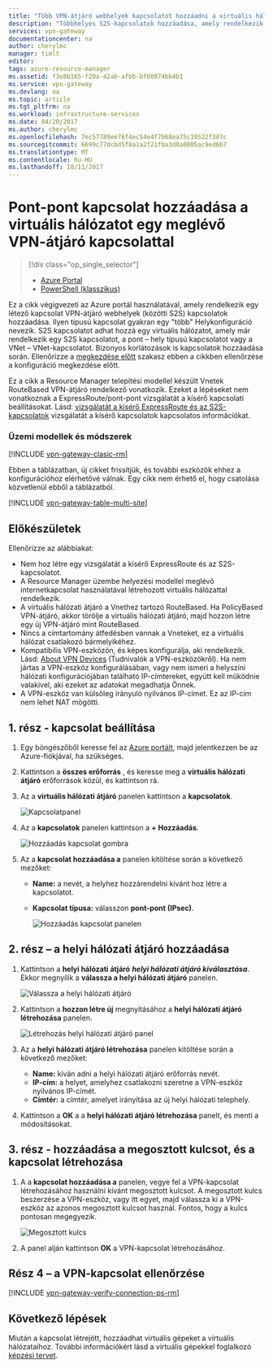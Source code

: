 ```yaml
---
title: "Több VPN-átjáró webhelyek kapcsolatot hozzáadni a virtuális hálózat: Azure-portálon: erőforrás-kezelő |} Microsoft Docs"
description: "Többhelyes S2S-kapcsolatok hozzáadása, amely rendelkezik egy létező kapcsolat VPN-átjáró"
services: vpn-gateway
documentationcenter: na
author: cherylmc
manager: timlt
editor: 
tags: azure-resource-manager
ms.assetid: f3e8b165-f20a-42ab-afbb-bf60974bb4b1
ms.service: vpn-gateway
ms.devlang: na
ms.topic: article
ms.tgt_pltfrm: na
ms.workload: infrastructure-services
ms.date: 04/20/2017
ms.author: cherylmc
ms.openlocfilehash: 7ec57789ee76f4ec54e4f7b68ea75c19522f3d7c
ms.sourcegitcommit: 6699c77dcbd5f8a1a2f21fba3d0a0005ac9ed6b7
ms.translationtype: MT
ms.contentlocale: hu-HU
ms.lasthandoff: 10/11/2017
---
```

# <a name="add-a-site-to-site-connection-to-a-vnet-with-an-existing-vpn-gateway-connection"></a>Pont-pont kapcsolat hozzáadása a virtuális hálózatot egy meglévő VPN-átjáró kapcsolattal

> [!div class="op_single_selector"]
> * [Azure Portal](vpn-gateway-howto-multi-site-to-site-resource-manager-portal.md)
> * [PowerShell (klasszikus)](vpn-gateway-multi-site.md)
>
> 

Ez a cikk végigvezeti az Azure portál használatával, amely rendelkezik egy létező kapcsolat VPN-átjáró webhelyek (közötti S2S) kapcsolatok hozzáadása. Ilyen típusú kapcsolat gyakran egy "több" Helykonfiguráció nevezik. S2S kapcsolatot adhat hozzá egy virtuális hálózatot, amely már rendelkezik egy S2S kapcsolatot, a pont – hely típusú kapcsolatot vagy a VNet – VNet-kapcsolatot. Bizonyos korlátozások is kapcsolatok hozzáadása során. Ellenőrizze a [megkezdése előtt](#before) szakasz ebben a cikkben ellenőrzése a konfiguráció megkezdése előtt. 

Ez a cikk a Resource Manager telepítési modellel készült Vnetek RouteBased VPN-átjáró rendelkező vonatkozik. Ezeket a lépéseket nem vonatkoznak a ExpressRoute/pont-pont vizsgálatát a kísérő kapcsolati beállításokat. Lásd: [vizsgálatát a kísérő ExpressRoute és az S2S-kapcsolatok](../expressroute/expressroute-howto-coexist-resource-manager.md) vizsgálatát a kísérő kapcsolatok kapcsolatos információkat.

### <a name="deployment-models-and-methods"></a>Üzemi modellek és módszerek
[!INCLUDE [vpn-gateway-clasic-rm](../../includes/vpn-gateway-classic-rm-include.md)]

Ebben a táblázatban, új cikket frissítjük, és további eszközök ehhez a konfigurációhoz elérhetővé válnak. Egy cikk nem érhető el, hogy csatolása közvetlenül ebből a táblázatból.

[!INCLUDE [vpn-gateway-table-multi-site](../../includes/vpn-gateway-table-multisite-include.md)]

## <a name="before"></a>Előkészületek
Ellenőrizze az alábbiakat:

* Nem hoz létre egy vizsgálatát a kísérő ExpressRoute és az S2S-kapcsolatot.
* A Resource Manager üzembe helyezési modellel meglévő internetkapcsolat használatával létrehozott virtuális hálózattal rendelkezik.
* A virtuális hálózati átjáró a Vnethez tartozó RouteBased. Ha PolicyBased VPN-átjáró, akkor törölje a virtuális hálózati átjáró, majd hozzon létre egy új VPN-átjáró mint RouteBased.
* Nincs a címtartomány átfedésben vannak a Vneteket, ez a virtuális hálózat csatlakozó bármelyikéhez.
* Kompatibilis VPN-eszközön, és képes konfigurálja, aki rendelkezik. Lásd: [About VPN Devices](vpn-gateway-about-vpn-devices.md) (Tudnivalók a VPN-eszközökről). Ha nem jártas a VPN-eszköz konfigurálásában, vagy nem ismeri a helyszíni hálózati konfigurációjában található IP-címtereket, együtt kell működnie valakivel, aki ezeket az adatokat megadhatja Önnek.
* A VPN-eszköz van külsőleg irányuló nyilvános IP-címet. Ez az IP-cím nem lehet NAT mögötti.

## <a name="part1"></a>1. rész - kapcsolat beállítása
1. Egy böngészőből keresse fel az [Azure portált](http://portal.azure.com), majd jelentkezzen be az Azure-fiókjával, ha szükséges.
2. Kattintson a **összes erőforrás** , és keresse meg a **virtuális hálózati átjáró** erőforrások közül, és kattintson rá.
3. Az a **virtuális hálózati átjáró** panelen kattintson a **kapcsolatok**.
   
    ![Kapcsolatpanel](./media/vpn-gateway-howto-multi-site-to-site-resource-manager-portal/connectionsblade.png "Kapcsolatpanel")<br>
4. Az a **kapcsolatok** panelen kattintson a **+ Hozzáadás**.
   
    ![Hozzáadás kapcsolat gombra](./media/vpn-gateway-howto-multi-site-to-site-resource-manager-portal/addbutton.png "Hozzáadás kapcsolat gombra")<br>
5. Az a **kapcsolat hozzáadása a** panelen kitöltése során a következő mezőket:
   
   * **Name:** a nevét, a helyhez hozzárendelni kívánt hoz létre a kapcsolatot.
   * **Kapcsolat típusa:** válasszon **pont-pont (IPsec)**.
     
     ![Hozzáadás kapcsolat panelen](./media/vpn-gateway-howto-multi-site-to-site-resource-manager-portal/addconnectionblade.png "Hozzáadás kapcsolat panelen")<br>

## <a name="part2"></a>2. rész – a helyi hálózati átjáró hozzáadása
1. Kattintson a **helyi hálózati átjáró** ***helyi hálózati átjáró kiválasztása***. Ekkor megnyílik a **válassza a helyi hálózati átjáró** panelen.
   
    ![Válassza a helyi hálózati átjáró](./media/vpn-gateway-howto-multi-site-to-site-resource-manager-portal/chooselng.png "helyi hálózati átjáró kiválasztása")<br>
2. Kattintson a **hozzon létre új** megnyitásához a **helyi hálózati átjáró létrehozása** panelen.
   
    ![Létrehozás helyi hálózati átjáró panel](./media/vpn-gateway-howto-multi-site-to-site-resource-manager-portal/createlngblade.png "helyi hálózati átjáró létrehozása")<br>
3. Az a **helyi hálózati átjáró létrehozása** panelen kitöltése során a következő mezőket:
   
   * **Name:** kíván adni a helyi hálózati átjáró erőforrás nevét.
   * **IP-cím:** a helyet, amelyhez csatlakozni szeretne a VPN-eszköz nyilvános IP-címét.
   * **Címtér:** a címtér, amelyet irányítása az új helyi hálózati telephely.
4. Kattintson a **OK** a a **helyi hálózati átjáró létrehozása** panelt, és menti a módosításokat.

## <a name="part3"></a>3. rész - hozzáadása a megosztott kulcsot, és a kapcsolat létrehozása
1. A a **kapcsolat hozzáadása a** panelen, vegye fel a VPN-kapcsolat létrehozásához használni kívánt megosztott kulcsot. A megosztott kulcs beszerzése a VPN-eszköz, vagy itt egyet, majd válassza ki a VPN-eszköz az azonos megosztott kulcsot használ. Fontos, hogy a kulcs pontosan megegyezik.
   
    ![Megosztott kulcs](./media/vpn-gateway-howto-multi-site-to-site-resource-manager-portal/sharedkey.png "Megosztott kulcs")<br>
2. A panel alján kattintson **OK** a VPN-kapcsolat létrehozásához.

## <a name="part4"></a>Rész 4 – a VPN-kapcsolat ellenőrzése


[!INCLUDE [vpn-gateway-verify-connection-ps-rm](../../includes/vpn-gateway-verify-connection-ps-rm-include.md)]

## <a name="next-steps"></a>Következő lépések

Miután a kapcsolat létrejött, hozzáadhat virtuális gépeket a virtuális hálózataihoz. További információkért lásd a virtuális gépekkel foglalkozó [képzési tervet](https://azure.microsoft.com/documentation/learning-paths/virtual-machines).
